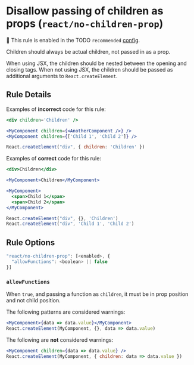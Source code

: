 # Disallow passing of children as props (`react/no-children-prop`)

💼 This rule is enabled in the TODO `recommended` [config](https://github.com/jsx-eslint/eslint-plugin-react/#shareable-configs).

<!-- end auto-generated rule header -->

Children should always be actual children, not passed in as a prop.

When using JSX, the children should be nested between the opening and closing
tags. When not using JSX, the children should be passed as additional
arguments to `React.createElement`.

## Rule Details

Examples of **incorrect** code for this rule:

```jsx
<div children='Children' />

<MyComponent children={<AnotherComponent />} />
<MyComponent children={['Child 1', 'Child 2']} />

React.createElement("div", { children: 'Children' })
```

Examples of **correct** code for this rule:

```jsx
<div>Children</div>

<MyComponent>Children</MyComponent>

<MyComponent>
  <span>Child 1</span>
  <span>Child 2</span>
</MyComponent>

React.createElement("div", {}, 'Children')
React.createElement("div", 'Child 1', 'Child 2')
```

## Rule Options

```js
"react/no-children-prop": [<enabled>, {
  "allowFunctions": <boolean> || false
}]
```

### `allowFunctions`

When `true`, and passing a function as `children`, it must be in prop position and not child position.

The following patterns are considered warnings:

```jsx
<MyComponent>{data => data.value}</MyComponent>
React.createElement(MyComponent, {}, data => data.value)
```

The following are **not** considered warnings:

```jsx
<MyComponent children={data => data.value} />
React.createElement(MyComponent, { children: data => data.value })
```
